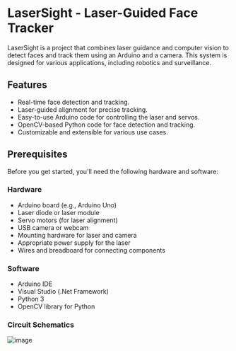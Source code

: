 # LaserSight - Laser-Guided Face Tracker

LaserSight is a project that combines laser guidance and computer vision to detect faces and track them using an Arduino and a camera. This system is designed for various applications, including robotics and surveillance.

## Features

- Real-time face detection and tracking.
- Laser-guided alignment for precise tracking.
- Easy-to-use Arduino code for controlling the laser and servos.
- OpenCV-based Python code for face detection and tracking.
- Customizable and extensible for various use cases.

## Prerequisites

Before you get started, you'll need the following hardware and software:

### Hardware

- Arduino board (e.g., Arduino Uno)
- Laser diode or laser module
- Servo motors (for laser alignment)
- USB camera or webcam
- Mounting hardware for laser and camera
- Appropriate power supply for the laser
- Wires and breadboard for connecting components

### Software

- Arduino IDE
- Visual Studio (.Net Framework)
- Python 3
- OpenCV library for Python

###  Circuit Schematics
![image](https://github.com/gyanraj06/lasersight-net-framework/assets/64907746/dc382be1-a6ca-4cf9-a929-9db4f8dbb59b)

